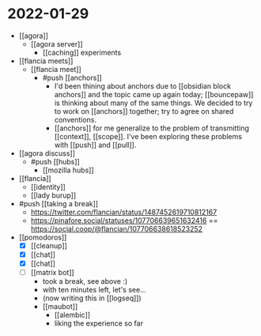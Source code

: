 # 2022-01-29
- [[agora]]
	- [[agora server]]
		- [[caching]] experiments
- [[flancia meets]]
	- [[flancia meet]]
		- #push [[anchors]]
			- I'd been thining about anchors due to [[obsidian block anchors]] and the topic came up again today; [[bouncepaw]] is thinking about many of the same things. We decided to try to work on [[anchors]] together; try to agree on shared conventions.
			- [[anchors]] for me generalize to the problem of transmitting [[context]], [[scope]]. I've been exploring these problems with [[push]] and [[pull]].
- [[agora discuss]]
	- #push [[hubs]]
		- [[mozilla hubs]]
- [[flancia]]
	- [[identity]]
	- [[lady burup]]
- #push [[taking a break]]
	- https://twitter.com/flancian/status/1487452619710812167
	- https://pinafore.social/statuses/107706639651632416 == https://social.coop/@flancian/107706638618523252
- [[pomodoros]]
	- [x] [[cleanup]]
	- [x] [[chat]]
	- [x] [[chat]]
	- [ ] [[matrix bot]]
		- took a break, see above :)
		- with ten minutes left, let's see...
		- (now writing this in [[logseq]])
		- [[maubot]]
			- [[alembic]]
			- liking the experience so far